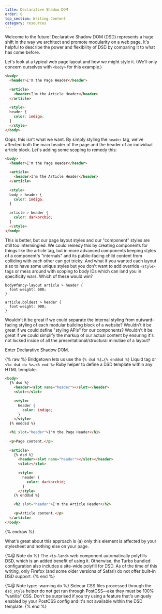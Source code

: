```yaml
---
title: Declarative Shadow DOM
order: 0
top_section: Writing Content
category: resources
---
```


Welcome to the future! Declarative Shadow DOM (DSD) represents a huge shift in the way we architect and promote modularity on a web page. It's helpful to describe the power and flexibility of DSD by comparing it to what has come before.

Let's look at a typical web page layout and how we might style it. (We'll only concern ourselves with `<body>` for this example.)

```html
<body>
  <header>I'm the Page Header</header>
  
  <article>
    <header>I'm the Article Header</header>
  </article>
  
  <style>
  header {
    color: indigo;  
  }
  </style>
</body>
```

Oops, this isn't what we want. By simply styling the `header` tag, we've affected both the main header of the page and the header of an individual article block. Let's adding some scoping to remedy this:

```html
<body>
  <header>I'm the Page Header</header>
  
  <article>
    <header>I'm the Article Header</header>
  </article>
  
  <style>
  body > header {
    color: indigo;  
  }
  
  article > header {
    color: darkorchid;
  }
  </style>
</body>
```

This is better, but our page layout styles and our "component" styles are still too intermingled. We could remedy this by creating components for things like the article tag, but in more advanced components keeping styles of a component's "internals" and its public-facing child content from colliding with each other can get tricky. And what if you wanted each layout also to have some unique styles but you don't want to add override `<style>` tags or mess around with scoping to body IDs which can land you in specificity wars. Which of these would win?

```style
body#fancy-layout article > header {
  font-weight: 600;
}

article.boldest > header {
  font-weight: 900;
}
```

Wouldn't it be great if we could separate the internal styling from outward-facing styling of each modular building block of a website? Wouldn't it be great if we could define "styling APIs" for our components? Wouldn't it be great if we could simplify the markup of our actual content by ensuring it's not locked inside of all the presentational/structural minutiae of a layout?

Enter Declarative Shadow DOM.

{% raw %}
Bridgetown lets us use the `{% dsd %}…{% enddsd %}` Liquid tag or `<%= dsd do %>…<% end %>` Ruby helper to define a DSD template within any HTML template.

```html
<body>
  {% dsd %}
    <header><slot name="header"></slot></header>
    <slot></slot>
    
    <style>
      header {
        color: indigo;
      }
    </style>
  {% enddsd %}

  <h1 slot="header">I'm the Page Header</h1>
  
  <p>Page content.</p>
  
  <article>
    {% dsd %}
      <header><slot name="header"></slot></header>
      <slot></slot>
      
      <style>
        header {
          color: darkorchid;
        }
      </style>
    {% enddsd %}

    <h2 slot="header">I'm the Article Header</h2>
    
    <p>Article content.</p>
  </article>
</body>
```

{% endraw %}


What's great about this approach is (a) only this element is affected by your stylesheet and nothing else on your page.

{%@ Note do %}
The `<is-land>` web component automatically polyfills DSD, which is an added benefit of using it. Otherwise, the Turbo bundled configuration also includes a site-wide polyfill for DSD. As of the time of this writing, only Firefox (and some older versions of Safari) do not offer built-in DSD support.
{% end %}

{%@ Note type: :warning do %}
Sidecar CSS files processed through the `dsd_style` helper do not get run through PostCSS—aka they must be 100% "vanilla" CSS. Don't be surprised if you try using a feature that's uniquely enabled by your PostCSS config and it's not available within the DSD template.
{% end %}

